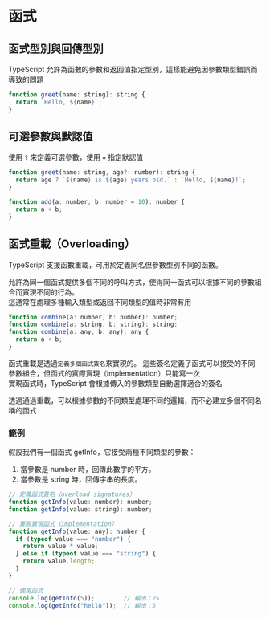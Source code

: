 # 函式

## 函式型別與回傳型別

TypeScript 允許為函數的參數和返回值指定型別，這樣能避免因參數類型錯誤而導致的問題

```js
function greet(name: string): string {
  return `Hello, ${name}`;
}
```

## 可選參數與默認值

使用 `?` 來定義可選參數，使用 `=` 指定默認值

```js
function greet(name: string, age?: number): string {
  return age ? `${name} is ${age} years old.` : `Hello, ${name}!`;
}

function add(a: number, b: number = 10): number {
  return a + b;
}
```

## 函式重載（Overloading）

TypeScript 支援函數重載，可用於定義同名但參數型別不同的函數。

允許為同一個函式提供多個不同的呼叫方式，使得同一函式可以根據不同的參數組合而實現不同的行為。  
這通常在處理多種輸入類型或返回不同類型的值時非常有用


```js
function combine(a: number, b: number): number;
function combine(a: string, b: string): string;
function combine(a: any, b: any): any {
  return a + b;
}
```

函式重載是透過`定義多個函式簽名`來實現的。
這些簽名定義了函式可以接受的不同參數組合，但函式的實際實現（implementation）只能寫一次  
實現函式時，TypeScript 會根據傳入的參數類型自動選擇適合的簽名  

透過通過重載，可以根據參數的不同類型處理不同的邏輯，而不必建立多個不同名稱的函式


### 範例
假設我們有一個函式 getInfo，它接受兩種不同類型的參數：

1. 當參數是 number 時，回傳此數字的平方。
2. 當參數是 string 時，回傳字串的長度。

```js
// 定義函式簽名（overload signatures）
function getInfo(value: number): number;
function getInfo(value: string): number;

// 實際實現函式（implementation）
function getInfo(value: any): number {
  if (typeof value === "number") {
    return value * value;
  } else if (typeof value === "string") {
    return value.length;
  }
}

// 使用函式
console.log(getInfo(5));        // 輸出：25
console.log(getInfo("hello"));  // 輸出：5
```